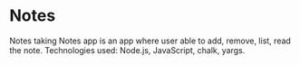 # Notes

Notes taking
Notes app is an app where user able to add, remove, list, read the note. 
Technologies used: Node.js, JavaScript, chalk, yargs.
